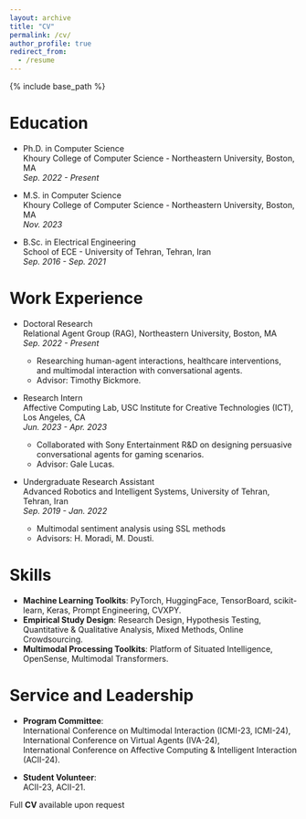 ```yaml
---
layout: archive
title: "CV"
permalink: /cv/
author_profile: true
redirect_from:
  - /resume
---
```


{% include base_path %}

Education
======
* Ph.D. in Computer Science  
  Khoury College of Computer Science - Northeastern University, Boston, MA  
  *Sep. 2022 - Present*  

* M.S. in Computer Science  
  Khoury College of Computer Science - Northeastern University, Boston, MA  
  *Nov. 2023*

* B.Sc. in Electrical Engineering  
  School of ECE - University of Tehran, Tehran, Iran  
  *Sep. 2016 - Sep. 2021*  


Work Experience
======
* Doctoral Research  
  Relational Agent Group (RAG), Northeastern University, Boston, MA  
  *Sep. 2022 - Present*  
  * Researching human-agent interactions, healthcare interventions, and multimodal interaction with conversational agents.  
  * Advisor: Timothy Bickmore.  

* Research Intern  
  Affective Computing Lab, USC Institute for Creative Technologies (ICT), Los Angeles, CA  
  *Jun. 2023 - Apr. 2023*  
  * Collaborated with Sony Entertainment R&D on designing persuasive conversational agents for gaming scenarios.  
  * Advisor: Gale Lucas.  

* Undergraduate Research Assistant  
  Advanced Robotics and Intelligent Systems, University of Tehran, Tehran, Iran  
  *Sep. 2019 - Jan. 2022*  
  * Multimodal sentiment analysis using SSL methods
  * Advisors: H. Moradi, M. Dousti.  

Skills
======
* **Machine Learning Toolkits**: PyTorch, HuggingFace, TensorBoard, scikit-learn, Keras, Prompt Engineering, CVXPY.  
* **Empirical Study Design**: Research Design, Hypothesis Testing, Quantitative & Qualitative Analysis, Mixed Methods, Online Crowdsourcing.  
* **Multimodal Processing Toolkits**: Platform of Situated Intelligence, OpenSense, Multimodal Transformers.  

Service and Leadership
======
* **Program Committee**:  
  International Conference on Multimodal Interaction (ICMI-23, ICMI-24),  
  International Conference on Virtual Agents (IVA-24),  
  International Conference on Affective Computing & Intelligent Interaction (ACII-24).  

* **Student Volunteer**:  
  ACII-23, ACII-21.  


Full **CV** available upon request